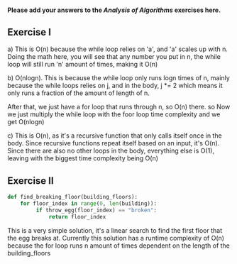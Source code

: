 #### Please add your answers to the **_Analysis of Algorithms_** exercises here.

## Exercise I

a) This is O(n) because the while loop relies on 'a', and 'a' scales up with n. Doing the math here, you will see that any number you put in n, the while loop will still run 'n' amount of times, making it O(n)

b) O(nlogn). This is because the while loop only runs logn times of n, mainly because the while loops relies on j, and in the body, j \*= 2 which means it only runs a fraction of the amount of length of n.

After that, we just have a for loop that runs through n, so O(n) there. so Now we just multiply the while loop with the foor loop time complexity and we get O(nlogn)

c) This is O(n), as it's a recursive function that only calls itself once in the body.
Since recursive functions repeat itself based on an input, it's O(n).
Since there are also no other loops in the body, everything else is O(1), leaving with the biggest time complexity being O(n)

## Exercise II

```python
def find_breaking_floor(building_floors):
    for floor_index in range(0, len(building)):
         if throw_egg(floor_index) == "broken":
             return floor_index
```

This is a very simple solution, it's a linear search to find the first floor that the egg breaks at.
Currently this solution has a runtime complexity of O(n) because the for loop runs n amount of times dependent on the length of the building_floors
